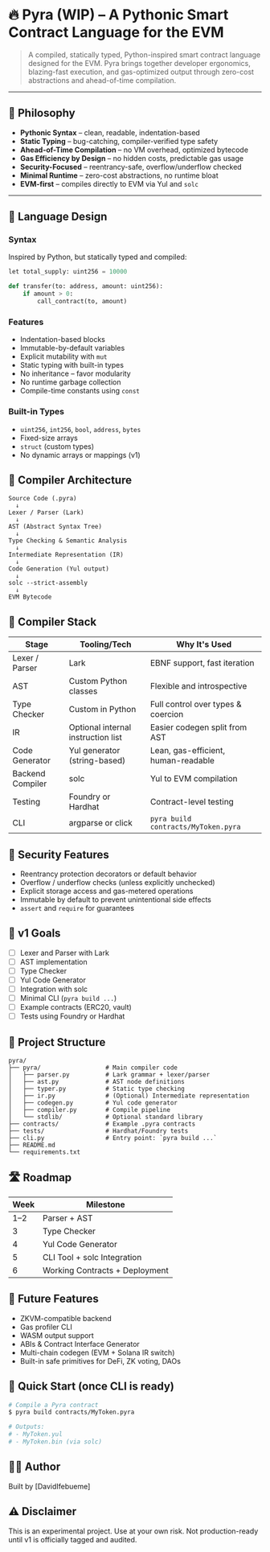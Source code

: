# 🔥 Pyra (WIP) – A Pythonic Smart Contract Language for the EVM

> A compiled, statically typed, Python-inspired smart contract language designed for the EVM. Pyra brings together developer ergonomics, blazing-fast execution, and gas-optimized output through zero-cost abstractions and ahead-of-time compilation.

---

## 🧠 Philosophy

- **Pythonic Syntax** – clean, readable, indentation-based
- **Static Typing** – bug-catching, compiler-verified type safety
- **Ahead-of-Time Compilation** – no VM overhead, optimized bytecode
- **Gas Efficiency by Design** – no hidden costs, predictable gas usage
- **Security-Focused** – reentrancy-safe, overflow/underflow checked
- **Minimal Runtime** – zero-cost abstractions, no runtime bloat
- **EVM-first** – compiles directly to EVM via Yul and `solc`

---

## 📐 Language Design

### Syntax
Inspired by Python, but statically typed and compiled:

```py
let total_supply: uint256 = 10000

def transfer(to: address, amount: uint256):
    if amount > 0:
        call_contract(to, amount)
```

### Features
- Indentation-based blocks
- Immutable-by-default variables
- Explicit mutability with `mut`
- Static typing with built-in types
- No inheritance – favor modularity
- No runtime garbage collection
- Compile-time constants using `const`

### Built-in Types
- `uint256`, `int256`, `bool`, `address`, `bytes`
- Fixed-size arrays
- `struct` (custom types)
- No dynamic arrays or mappings (v1)

## 🧱 Compiler Architecture

```
Source Code (.pyra)
  ↓
Lexer / Parser (Lark)
  ↓
AST (Abstract Syntax Tree)
  ↓
Type Checking & Semantic Analysis
  ↓
Intermediate Representation (IR)
  ↓
Code Generation (Yul output)
  ↓
solc --strict-assembly
  ↓
EVM Bytecode
```
## 🧰 Compiler Stack

| Stage | Tooling/Tech | Why It's Used |
|-------|--------------|---------------|
| Lexer / Parser | Lark | EBNF support, fast iteration |
| AST | Custom Python classes | Flexible and introspective |
| Type Checker | Custom in Python | Full control over types & coercion |
| IR | Optional internal instruction list | Easier codegen split from AST |
| Code Generator | Yul generator (string-based) | Lean, gas-efficient, human-readable |
| Backend Compiler | solc | Yul to EVM compilation |
| Testing | Foundry or Hardhat | Contract-level testing |
| CLI | argparse or click | `pyra build contracts/MyToken.pyra` |

## 🔐 Security Features

- Reentrancy protection decorators or default behavior
- Overflow / underflow checks (unless explicitly unchecked)
- Explicit storage access and gas-metered operations
- Immutable by default to prevent unintentional side effects
- `assert` and `require` for guarantees

## 🎯 v1 Goals

- [ ] Lexer and Parser with Lark
- [ ] AST implementation
- [ ] Type Checker
- [ ] Yul Code Generator
- [ ] Integration with solc
- [ ] Minimal CLI (`pyra build ...`)
- [ ] Example contracts (ERC20, vault)
- [ ] Tests using Foundry or Hardhat

## 📁 Project Structure

```
pyra/
├── pyra/                  # Main compiler code
│   ├── parser.py          # Lark grammar + lexer/parser
│   ├── ast.py             # AST node definitions
│   ├── typer.py           # Static type checking
│   ├── ir.py              # (Optional) Intermediate representation
│   ├── codegen.py         # Yul code generator
│   ├── compiler.py        # Compile pipeline
│   └── stdlib/            # Optional standard library
├── contracts/             # Example .pyra contracts
├── tests/                 # Hardhat/Foundry tests
├── cli.py                 # Entry point: `pyra build ...`
├── README.md
└── requirements.txt
```
## 🛣️ Roadmap

| Week | Milestone |
|------|-----------|
| 1–2 | Parser + AST |
| 3 | Type Checker |
| 4 | Yul Code Generator |
| 5 | CLI Tool + solc Integration |
| 6 | Working Contracts + Deployment |

## 🧠 Future Features

- ZKVM-compatible backend
- Gas profiler CLI
- WASM output support
- ABIs & Contract Interface Generator
- Multi-chain codegen (EVM + Solana IR switch)
- Built-in safe primitives for DeFi, ZK voting, DAOs

## 🧪 Quick Start (once CLI is ready)

```bash
# Compile a Pyra contract
$ pyra build contracts/MyToken.pyra

# Outputs:
# - MyToken.yul
# - MyToken.bin (via solc)
```
## 👨‍💻 Author

Built by [DavidIfebueme]

## ⚠️ Disclaimer

This is an experimental project. Use at your own risk. Not production-ready until v1 is officially tagged and audited.

